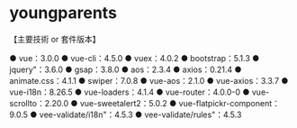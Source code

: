 # youngparents
【主要技術 or 套件版本】

● vue：3.0.0
● vue-cli：4.5.0
● vuex：4.0.2
● bootstrap：5.1.3
● jquery"：3.6.0
● gsap：3.8.0
● aos：2.3.4
● axios：0.21.4
● animate.css：4.1.1
● swiper：7.0.8
● vue-aos：2.1.0
● vue-axios：3.3.7
● vue-i18n：8.26.5
● vue-loaders：4.1.4
● vue-router：4.0.0-0
● vue-scrollto：2.20.0
● vue-sweetalert2：5.0.2
● vue-flatpickr-component：9.0.5
● vee-validate/i18n"：4.5.3
● vee-validate/rules"：4.5.3
